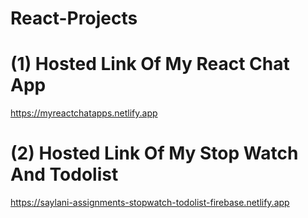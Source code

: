 # React-Projects

# (1) Hosted Link Of My React Chat App
https://myreactchatapps.netlify.app


# (2) Hosted Link Of My Stop Watch And Todolist
https://saylani-assignments-stopwatch-todolist-firebase.netlify.app
